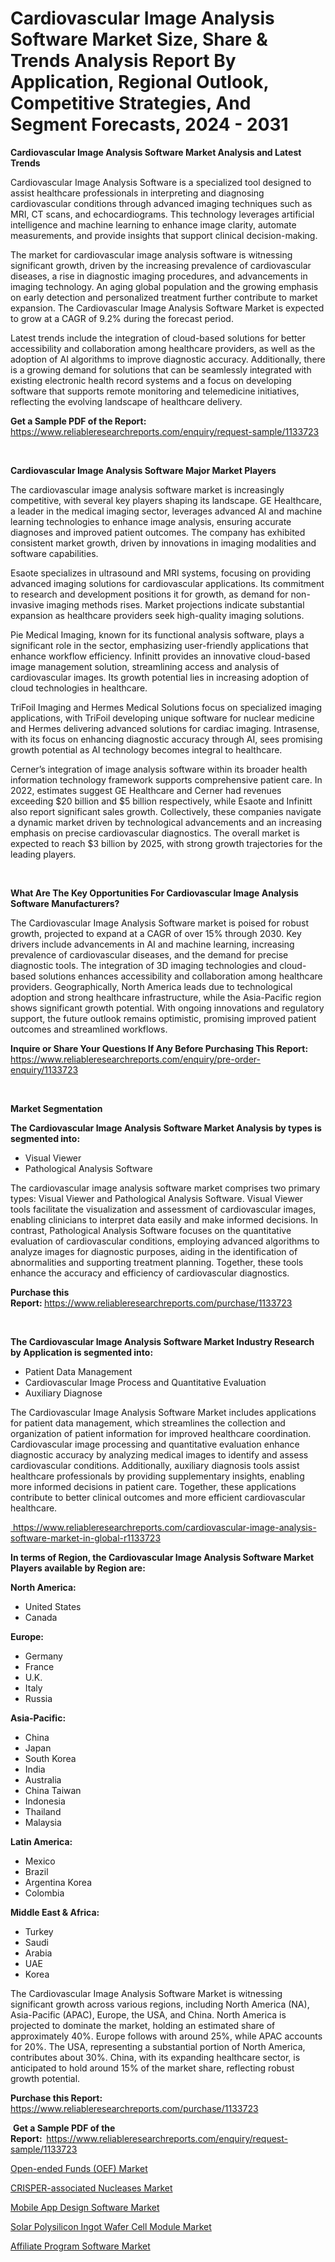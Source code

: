 <p><h1>Cardiovascular Image Analysis Software Market Size, Share & Trends Analysis Report By Application, Regional Outlook, Competitive Strategies, And Segment Forecasts, 2024 - 2031</h1></p><p><strong>Cardiovascular Image Analysis Software Market Analysis and Latest Trends</strong></p>
<p><p>Cardiovascular Image Analysis Software is a specialized tool designed to assist healthcare professionals in interpreting and diagnosing cardiovascular conditions through advanced imaging techniques such as MRI, CT scans, and echocardiograms. This technology leverages artificial intelligence and machine learning to enhance image clarity, automate measurements, and provide insights that support clinical decision-making.</p><p>The market for cardiovascular image analysis software is witnessing significant growth, driven by the increasing prevalence of cardiovascular diseases, a rise in diagnostic imaging procedures, and advancements in imaging technology. An aging global population and the growing emphasis on early detection and personalized treatment further contribute to market expansion. The Cardiovascular Image Analysis Software Market is expected to grow at a CAGR of 9.2% during the forecast period. </p><p>Latest trends include the integration of cloud-based solutions for better accessibility and collaboration among healthcare providers, as well as the adoption of AI algorithms to improve diagnostic accuracy. Additionally, there is a growing demand for solutions that can be seamlessly integrated with existing electronic health record systems and a focus on developing software that supports remote monitoring and telemedicine initiatives, reflecting the evolving landscape of healthcare delivery.</p></p>
<p><strong>Get a Sample PDF of the Report:&nbsp;</strong> <a href="https://www.reliableresearchreports.com/enquiry/request-sample/1133723?utm_campaign=37&utm_medium=2&utm_source=Github&utm_content=ia&utm_term=07102024&utm_id=cardiovascular-image-analysis-software">https://www.reliableresearchreports.com/enquiry/request-sample/1133723</a></p>
<p>&nbsp;</p>
<p><strong>Cardiovascular Image Analysis Software Major Market Players</strong></p>
<p><p>The cardiovascular image analysis software market is increasingly competitive, with several key players shaping its landscape. GE Healthcare, a leader in the medical imaging sector, leverages advanced AI and machine learning technologies to enhance image analysis, ensuring accurate diagnoses and improved patient outcomes. The company has exhibited consistent market growth, driven by innovations in imaging modalities and software capabilities.</p><p>Esaote specializes in ultrasound and MRI systems, focusing on providing advanced imaging solutions for cardiovascular applications. Its commitment to research and development positions it for growth, as demand for non-invasive imaging methods rises. Market projections indicate substantial expansion as healthcare providers seek high-quality imaging solutions.</p><p>Pie Medical Imaging, known for its functional analysis software, plays a significant role in the sector, emphasizing user-friendly applications that enhance workflow efficiency. Infinitt provides an innovative cloud-based image management solution, streamlining access and analysis of cardiovascular images. Its growth potential lies in increasing adoption of cloud technologies in healthcare.</p><p>TriFoil Imaging and Hermes Medical Solutions focus on specialized imaging applications, with TriFoil developing unique software for nuclear medicine and Hermes delivering advanced solutions for cardiac imaging. Intrasense, with its focus on enhancing diagnostic accuracy through AI, sees promising growth potential as AI technology becomes integral to healthcare.</p><p>Cerner’s integration of image analysis software within its broader health information technology framework supports comprehensive patient care. In 2022, estimates suggest GE Healthcare and Cerner had revenues exceeding $20 billion and $5 billion respectively, while Esaote and Infinitt also report significant sales growth. Collectively, these companies navigate a dynamic market driven by technological advancements and an increasing emphasis on precise cardiovascular diagnostics. The overall market is expected to reach $3 billion by 2025, with strong growth trajectories for the leading players.</p></p>
<p>&nbsp;</p>
<p><strong>What Are The Key Opportunities For Cardiovascular Image Analysis Software Manufacturers?</strong></p>
<p><p>The Cardiovascular Image Analysis Software market is poised for robust growth, projected to expand at a CAGR of over 15% through 2030. Key drivers include advancements in AI and machine learning, increasing prevalence of cardiovascular diseases, and the demand for precise diagnostic tools. The integration of 3D imaging technologies and cloud-based solutions enhances accessibility and collaboration among healthcare providers. Geographically, North America leads due to technological adoption and strong healthcare infrastructure, while the Asia-Pacific region shows significant growth potential. With ongoing innovations and regulatory support, the future outlook remains optimistic, promising improved patient outcomes and streamlined workflows.</p></p>
<p><strong>Inquire or Share Your Questions If Any Before Purchasing This Report:</strong> <a href="https://www.reliableresearchreports.com/enquiry/pre-order-enquiry/1133723?utm_campaign=37&utm_medium=2&utm_source=Github&utm_content=ia&utm_term=07102024&utm_id=cardiovascular-image-analysis-software">https://www.reliableresearchreports.com/enquiry/pre-order-enquiry/1133723</a></p>
<p>&nbsp;</p>
<p><strong>Market Segmentation</strong></p>
<p><strong>The Cardiovascular Image Analysis Software Market Analysis by types is segmented into:</strong></p>
<p><ul><li>Visual Viewer</li><li>Pathological Analysis Software</li></ul></p>
<p><p>The cardiovascular image analysis software market comprises two primary types: Visual Viewer and Pathological Analysis Software. Visual Viewer tools facilitate the visualization and assessment of cardiovascular images, enabling clinicians to interpret data easily and make informed decisions. In contrast, Pathological Analysis Software focuses on the quantitative evaluation of cardiovascular conditions, employing advanced algorithms to analyze images for diagnostic purposes, aiding in the identification of abnormalities and supporting treatment planning. Together, these tools enhance the accuracy and efficiency of cardiovascular diagnostics.</p></p>
<p><strong>Purchase this Report:&nbsp;</strong><a href="https://www.reliableresearchreports.com/purchase/1133723?utm_campaign=37&utm_medium=2&utm_source=Github&utm_content=ia&utm_term=07102024&utm_id=cardiovascular-image-analysis-software">https://www.reliableresearchreports.com/purchase/1133723</a></p>
<p>&nbsp;</p>
<p><strong>The Cardiovascular Image Analysis Software Market Industry Research by Application is segmented into:</strong></p>
<p><ul><li>Patient Data Management</li><li>Cardiovascular Image Process and Quantitative Evaluation</li><li>Auxiliary Diagnose</li></ul></p>
<p><p>The Cardiovascular Image Analysis Software Market includes applications for patient data management, which streamlines the collection and organization of patient information for improved healthcare coordination. Cardiovascular image processing and quantitative evaluation enhance diagnostic accuracy by analyzing medical images to identify and assess cardiovascular conditions. Additionally, auxiliary diagnosis tools assist healthcare professionals by providing supplementary insights, enabling more informed decisions in patient care. Together, these applications contribute to better clinical outcomes and more efficient cardiovascular healthcare.</p></p>
<p><a href="https://www.reliableresearchreports.com/cardiovascular-image-analysis-software-market-in-global-r1133723?utm_campaign=37&utm_medium=2&utm_source=Github&utm_content=ia&utm_term=07102024&utm_id=cardiovascular-image-analysis-software">&nbsp;https://www.reliableresearchreports.com/cardiovascular-image-analysis-software-market-in-global-r1133723</a></p>
<p><strong>In terms of Region, the Cardiovascular Image Analysis Software Market Players available by Region are:</strong></p>
<p>
    <p> <strong> North America: </strong>
        <ul>
            <li>United States</li>
            <li>Canada</li>
        </ul>
        </p> 
    <p> <strong> Europe: </strong>
        <ul>
            <li>Germany</li>
            <li>France</li>
            <li>U.K.</li>
            <li>Italy</li>
            <li>Russia</li>
        </ul>
        </p> 
    <p> <strong> Asia-Pacific: </strong>
        <ul>
            <li>China</li>
            <li>Japan</li>
            <li>South Korea</li>
            <li>India</li>
            <li>Australia</li>
            <li>China Taiwan</li>
            <li>Indonesia</li>
            <li>Thailand</li>
            <li>Malaysia</li>
        </ul>
        </p> 
    <p> <strong> Latin America: </strong>
        <ul>
            <li>Mexico</li>
            <li>Brazil</li>
            <li>Argentina Korea</li>
            <li>Colombia</li>
        </ul>
        </p> 
    <p> <strong> Middle East & Africa: </strong>
        <ul>
            <li>Turkey</li>
            <li>Saudi</li>
            <li>Arabia</li>
            <li>UAE</li>
            <li>Korea</li>
        </ul>
    </p>
    </p>
<p><p>The Cardiovascular Image Analysis Software Market is witnessing significant growth across various regions, including North America (NA), Asia-Pacific (APAC), Europe, the USA, and China. North America is projected to dominate the market, holding an estimated share of approximately 40%. Europe follows with around 25%, while APAC accounts for 20%. The USA, representing a substantial portion of North America, contributes about 30%. China, with its expanding healthcare sector, is anticipated to hold around 15% of the market share, reflecting robust growth potential.</p></p>
<p><strong>Purchase this Report: </strong><a href="https://www.reliableresearchreports.com/purchase/1133723?utm_campaign=37&utm_medium=2&utm_source=Github&utm_content=ia&utm_term=07102024&utm_id=cardiovascular-image-analysis-software">https://www.reliableresearchreports.com/purchase/1133723</a></p>
<p>&nbsp;<strong>Get a Sample PDF of the Report:&nbsp;&nbsp;</strong><a href="https://www.reliableresearchreports.com/enquiry/request-sample/1133723?utm_campaign=37&utm_medium=2&utm_source=Github&utm_content=ia&utm_term=07102024&utm_id=cardiovascular-image-analysis-software">https://www.reliableresearchreports.com/enquiry/request-sample/1133723</a></p>
<p><strong></strong></p>
<p><p><a href="https://github.com/SamiaHussain82/Market-Research-Report-List-1/blob/main/open-ended-funds-oef-market.md?utm_campaign=37&utm_medium=2&utm_source=Github&utm_content=ia&utm_term=07102024&utm_id=cardiovascular-image-analysis-software">Open-ended Funds (OEF) Market</a></p><p><a href="https://github.com/DianaWilson796/Market-Research-Report-List-1/blob/main/crisper-associated-nucleases-market.md?utm_campaign=37&utm_medium=2&utm_source=Github&utm_content=ia&utm_term=07102024&utm_id=cardiovascular-image-analysis-software">CRISPER-associated Nucleases Market</a></p><p><a href="https://www.linkedin.com/pulse/mobile-app-design-software-market-shifts-strategic-analysis-hlwwe?utm_campaign=37&utm_medium=2&utm_source=Github&utm_content=ia&utm_term=07102024&utm_id=cardiovascular-image-analysis-software">Mobile App Design Software Market</a></p><p><a href="https://issuu.com/reportprime-2/docs/solar-polysilicon-ingot-wafer-cell-_ccd4b9e01ca89d?utm_campaign=37&utm_medium=2&utm_source=Github&utm_content=ia&utm_term=07102024&utm_id=cardiovascular-image-analysis-software">Solar Polysilicon Ingot Wafer Cell Module Market</a></p><p><a href="https://www.linkedin.com/pulse/global-affiliate-program-software-market-focus-application-bqquf?utm_campaign=37&utm_medium=2&utm_source=Github&utm_content=ia&utm_term=07102024&utm_id=cardiovascular-image-analysis-software">Affiliate Program Software Market</a></p></p>